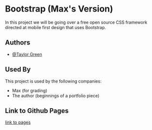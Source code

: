 
# Bootstrap (Max's Version)

In this project we will be going over a free open source CSS framework directed at mobile first design that uses Bootstrap. 


## Authors

- [@Taylor Green](https://www.github.com/Greentaylor27)


## Used By

This project is used by the following companies:

- Max (for grading)
- The author (beginnings of a portfolio piece)


## Link to Github Pages

[link to pages]()


